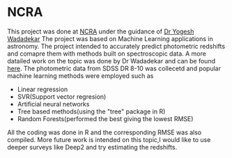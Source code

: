 # NCRA
This project was done at [NCRA](http://ncra.tifr.res.in/) under the guidance of [Dr Yogesh Wadadekar]( http://www.ncra.tifr.res.in:8081/~yogesh/)
The project was based on Machine Learning applications in astronomy.
The project intended to accurately predict photometric redshifts and comapre them with methods built on spectroscopic data.
A more datailed work on the topic was done by Dr Wadadekar and can be found [here](http://adsabs.harvard.edu/abs/2005PASP..117...79W).
The photometric data from SDSS DR 8-10 was collecetd and popular machine learning methods were employed such as
* Linear regression
* SVR(Support vector regresion)
* Artificial neural networks
* Tree based methods(using the "tree" package in R)
* Random Forests(performed the best giving the lowest RMSE)

All the coding was done in R and the corresponding RMSE was also compiled.
More future work is intended on this topic,I would like to use deeper surveys like Deep2 and try estimating the redshifts.


